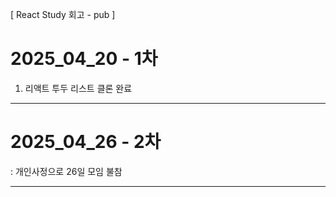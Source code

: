 [ React Study 회고 - pub ]

# 2025_04_20 - 1차

1. 리액트 투두 리스트 클론 완료

---

# 2025_04_26 - 2차

: 개인사정으로 26일 모임 불참

---
